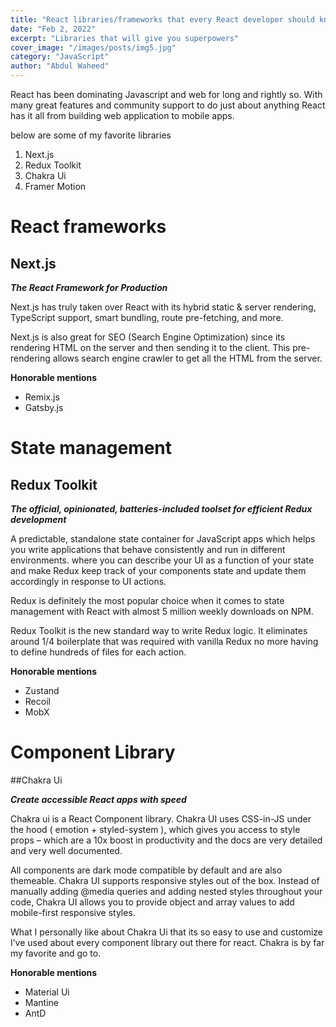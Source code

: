 ```yaml
---
title: "React libraries/frameworks that every React developer should know"
date: "Feb 2, 2022"
excerpt: "Libraries that will give you superpowers"
cover_image: "/images/posts/img5.jpg"
category: "JavaScript"
author: "Abdul Waheed"
---
```


React has been dominating Javascript and web for long and rightly so.
With many great features and community support to do just about anything React has it all from building web application to mobile apps.

below are some of my favorite libraries

1. Next.js
2. Redux Toolkit
3. Chakra Ui
5. Framer Motion

# React frameworks

## Next.js

**_The React Framework
for Production_**

Next.js has truly taken over React with its hybrid static & server rendering, TypeScript support, smart bundling, route pre-fetching, and more.

Next.js is also great for SEO (Search Engine Optimization) since its rendering HTML on the server and then sending it to the client. This pre-rendering allows search engine crawler to get all the HTML from the server.

**Honorable mentions**

- Remix.js
- Gatsby.js

# State management

## Redux Toolkit

**_The official, opinionated, batteries-included toolset for efficient Redux development_**

A predictable, standalone state container for JavaScript apps which helps you write applications that behave consistently and run in different environments. where you can describe your UI as a function of your state and make Redux keep track of your components state and update them accordingly in response to UI actions.

Redux is definitely the most popular choice when it comes to state management with React with almost 5 million weekly downloads on NPM.

Redux Toolkit is the new standard way to write Redux logic. It eliminates around 1/4 boilerplate that was required with vanilla Redux no more having to define hundreds of files for each action.

**Honorable mentions**

- Zustand
- Recoil
- MobX

# Component Library

##Chakra Ui

**_Create accessible React apps with speed_**

Chakra ui is a React Component library.  Chakra UI uses CSS-in-JS under the hood ( emotion + styled-system ), which gives you access to style props – which are a 10x boost in productivity and the docs are very detailed and very well documented. 

All components are dark mode compatible by default and are also themeable. Chakra UI supports responsive styles out of the box. Instead of manually adding @media queries and adding nested styles throughout your code, Chakra UI allows you to provide object and array values to add mobile-first responsive styles.

 What I personally like about Chakra Ui that its so easy to use and customize I’ve used about every component library out there for react. Chakra is by far my favorite and go to.

**Honorable mentions**

- Material Ui
- Mantine
- AntD





